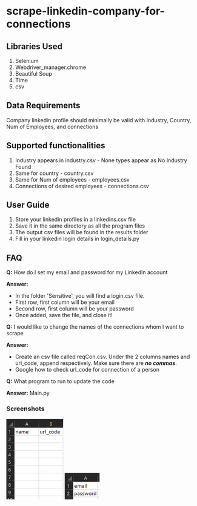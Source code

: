 # scrape-linkedin-company-for-connections

## Libraries Used
1. Selenium 
2. Webdriver_manager.chrome
3. Beautiful Soup
4. Time
5. csv


## Data Requirements
Company linkedin profile should minimally be valid with Industry, Country, Num of Employees, and connections


## Supported functionalities
1. Industry appears in industry.csv - None types appear as No Industry Found
2. Same for country - country.csv
3. Same for Num of employees - employees.csv
4. Connections of desired employees - connections.csv


## User Guide
1. Store your linkedin profiles in a linkedins.csv file
2. Save it in the same directory as all the program files
3. The output csv files will be found in the results folder
4. Fill in your linkedin login details in login_details.py

## FAQ
**Q:** How do I set my email and password for my LinkedIn account


**Answer:** 
- In the folder 'Sensitive', you will find a login.csv file. 
- First row, first column will be your email
- Second row, first column will be your password
- Once added, save the file, and close it!

**Q:** I would like to change the names of the connections whom I want to scrape


**Answer:** 
- Create an csv file called reqCon.csv. Under the 2 columns names and url_code, append respectively. Make sure there are **_no commas_**.
- Google how to check url_code for connection of a person


**Q:** What program to run to update the code


**Answer:**   Main.py




### Screenshots
<img src='screenshots/reqconexample.png' >
<img src='screenshots/logindetailsformat.png' >